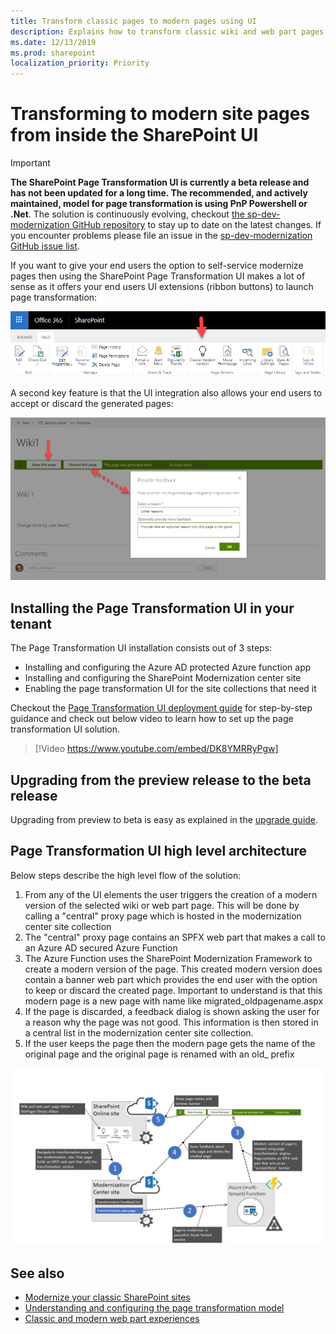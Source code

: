 ```yaml
---
title: Transform classic pages to modern pages using UI
description: Explains how to transform classic wiki and web part pages into modern pages using the SharePoint UI
ms.date: 12/13/2019
ms.prod: sharepoint
localization_priority: Priority
---
```


# Transforming to modern site pages from inside the SharePoint UI

> [!IMPORTANT]
> **The SharePoint Page Transformation UI is currently a beta release and has not been updated for a long time. The recommended, and actively maintained, model for page transformation is using PnP Powershell or .Net**. The solution is continuously evolving, checkout [the sp-dev-modernization GitHub repository](https://github.com/SharePoint/sp-dev-modernization/tree/dev) to stay up to date on the latest changes. If you encounter problems please file an issue in the [sp-dev-modernization GitHub issue list](https://github.com/SharePoint/sp-dev-modernization/issues).

If you want to give your end users the option to self-service modernize pages then using the SharePoint Page Transformation UI makes a lot of sense as it offers your end users UI extensions (ribbon buttons) to launch page transformation:

![page transformation UI extensions](media/modernize/pagetransformation_ui_1.png)

A second key feature is that the UI integration also allows your end users to accept or discard the generated pages:

![page transformation feedback](media/modernize/pagetransformation_ui_2.png)

## Installing the Page Transformation UI in your tenant

The Page Transformation UI installation consists out of 3 steps:

- Installing and configuring the Azure AD protected Azure function app
- Installing and configuring the SharePoint Modernization center site
- Enabling the page transformation UI for the site collections that need it

Checkout the [Page Transformation UI deployment guide](https://aka.ms/sppnp-pagetransformationui-deployment) for step-by-step guidance and check out below video to learn how to set up the page transformation UI solution.

> [!Video https://www.youtube.com/embed/DK8YMRRyPgw]

## Upgrading from the preview release to the beta release

Upgrading from preview to beta is easy as explained in the [upgrade guide](https://aka.ms/sppnp-pagetransformationui-upgrade).

## Page Transformation UI high level architecture

Below steps describe the high level flow of the solution:

1. From any of the UI elements the user triggers the creation of a modern version of the selected wiki or web part page. This will be done by calling a "central" proxy page which is hosted in the modernization center site collection
2. The "central" proxy page contains an SPFX web part that makes a call to an Azure AD secured Azure Function
3. The Azure Function uses the SharePoint Modernization Framework to create a modern version of the page. This created modern version does contain a banner web part which provides the end user with the option to keep or discard the created page. Important to understand is that this modern page is a new page with name like migrated_oldpagename.aspx
4. If the page is discarded, a feedback dialog is shown asking the user for a reason why the page was not good. This information is then stored in a central list in the modernization center site collection.
5. If the user keeps the page then the modern page gets the name of the original page and the original page is renamed with an old_ prefix

![page transformation architecture](media/modernize/pagetransformation_ui_8.png)

## See also

- [Modernize your classic SharePoint sites](modernize-classic-sites.md)
- [Understanding and configuring the page transformation model](modernize-userinterface-site-pages-model.md)
- [Classic and modern web part experiences](https://support.office.com/article/classic-and-modern-web-part-experiences-3fdae6c3-8fc1-49ab-8708-8c104b882e64)
